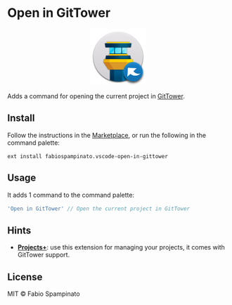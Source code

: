 # Open in GitTower

<p align="center">
	<img src="https://raw.githubusercontent.com/fabiospampinato/vscode-open-in-gittower/master/resources/logo-128x128.png" alt="Logo">
</p>

Adds a command for opening the current project in [GitTower](https://www.git-tower.com).

## Install

Follow the instructions in the [Marketplace](https://marketplace.visualstudio.com/items?itemName=fabiospampinato.vscode-open-in-gittower), or run the following in the command palette:

```shell
ext install fabiospampinato.vscode-open-in-gittower
```

## Usage

It adds 1 command to the command palette:

```js
'Open in GitTower' // Open the current project in GitTower
```

## Hints

- **[Projects+](https://marketplace.visualstudio.com/items?itemName=fabiospampinato.vscode-projects-plus)**: use this extension for managing your projects, it comes with GitTower support.

## License

MIT © Fabio Spampinato
